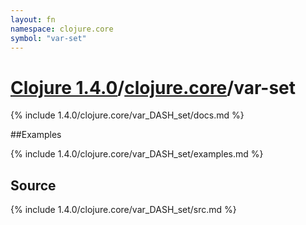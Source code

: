 ```yaml
---
layout: fn
namespace: clojure.core
symbol: "var-set"
---
```


# [Clojure 1.4.0](../../)/[clojure.core](../)/var-set

{% include 1.4.0/clojure.core/var_DASH_set/docs.md %}

##Examples

{% include 1.4.0/clojure.core/var_DASH_set/examples.md %}
## Source
{% include 1.4.0/clojure.core/var_DASH_set/src.md %}

